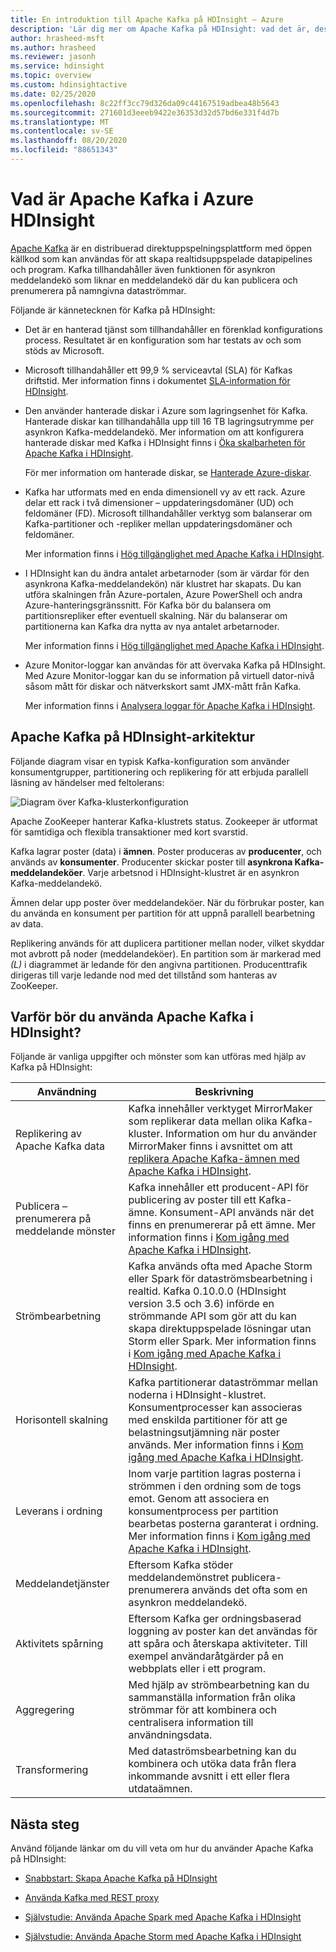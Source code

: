 ```yaml
---
title: En introduktion till Apache Kafka på HDInsight – Azure
description: 'Lär dig mer om Apache Kafka på HDInsight: vad det är, dess syfte och var du hittar exempel och kommer igång.'
author: hrasheed-msft
ms.author: hrasheed
ms.reviewer: jasonh
ms.service: hdinsight
ms.topic: overview
ms.custom: hdinsightactive
ms.date: 02/25/2020
ms.openlocfilehash: 8c22ff3cc79d326da09c44167519adbea48b5643
ms.sourcegitcommit: 271601d3eeeb9422e36353d32d57bd6e331f4d7b
ms.translationtype: MT
ms.contentlocale: sv-SE
ms.lasthandoff: 08/20/2020
ms.locfileid: "88651343"
---
```

# <a name="what-is-apache-kafka-in-azure-hdinsight"></a>Vad är Apache Kafka i Azure HDInsight

[Apache Kafka](https://kafka.apache.org) är en distribuerad direktuppspelningsplattform med öppen källkod som kan användas för att skapa realtidsuppspelade datapipelines och program. Kafka tillhandahåller även funktionen för asynkron meddelandekö som liknar en meddelandekö där du kan publicera och prenumerera på namngivna dataströmmar.

Följande är kännetecknen för Kafka på HDInsight:

* Det är en hanterad tjänst som tillhandahåller en förenklad konfigurations process. Resultatet är en konfiguration som har testats av och som stöds av Microsoft.

* Microsoft tillhandahåller ett 99,9 % serviceavtal (SLA) för Kafkas driftstid. Mer information finns i dokumentet [SLA-information för HDInsight](https://azure.microsoft.com/support/legal/sla/hdinsight/v1_0/).

* Den använder hanterade diskar i Azure som lagringsenhet för Kafka. Hanterade diskar kan tillhandahålla upp till 16 TB lagringsutrymme per asynkron Kafka-meddelandekö. Mer information om att konfigurera hanterade diskar med Kafka i HDInsight finns i [Öka skalbarheten för Apache Kafka i HDInsight](apache-kafka-scalability.md).

    För mer information om hanterade diskar, se [Hanterade Azure-diskar](../../virtual-machines/managed-disks-overview.md).

* Kafka har utformats med en enda dimensionell vy av ett rack. Azure delar ett rack i två dimensioner – uppdateringsdomäner (UD) och feldomäner (FD). Microsoft tillhandahåller verktyg som balanserar om Kafka-partitioner och -repliker mellan uppdateringsdomäner och feldomäner.

    Mer information finns i [Hög tillgänglighet med Apache Kafka i HDInsight](apache-kafka-high-availability.md).

* I HDInsight kan du ändra antalet arbetarnoder (som är värdar för den asynkrona Kafka-meddelandekön) när klustret har skapats. Du kan utföra skalningen från Azure-portalen, Azure PowerShell och andra Azure-hanteringsgränssnitt. För Kafka bör du balansera om partitionsrepliker efter eventuell skalning. När du balanserar om partitionerna kan Kafka dra nytta av nya antalet arbetarnoder.

    Mer information finns i [Hög tillgänglighet med Apache Kafka i HDInsight](apache-kafka-high-availability.md).

* Azure Monitor-loggar kan användas för att övervaka Kafka på HDInsight. Med Azure Monitor-loggar kan du se information på virtuell dator-nivå såsom mått för diskar och nätverkskort samt JMX-mått från Kafka.

    Mer information finns i [Analysera loggar för Apache Kafka i HDInsight](apache-kafka-log-analytics-operations-management.md).

## <a name="apache-kafka-on-hdinsight-architecture"></a>Apache Kafka på HDInsight-arkitektur

Följande diagram visar en typisk Kafka-konfiguration som använder konsumentgrupper, partitionering och replikering för att erbjuda parallell läsning av händelser med feltolerans:

![Diagram över Kafka-klusterkonfiguration](./media/apache-kafka-introduction/kafka-cluster-diagram.png)

Apache ZooKeeper hanterar Kafka-klustrets status. Zookeeper är utformat för samtidiga och flexibla transaktioner med kort svarstid.

Kafka lagrar poster (data) i **ämnen**. Poster produceras av **producenter**, och används av **konsumenter**. Producenter skickar poster till **asynkrona Kafka-meddelandeköer**. Varje arbetsnod i HDInsight-klustret är en asynkron Kafka-meddelandekö.

Ämnen delar upp poster över meddelandeköer. När du förbrukar poster, kan du använda en konsument per partition för att uppnå parallell bearbetning av data.

Replikering används för att duplicera partitioner mellan noder, vilket skyddar mot avbrott på noder (meddelandeköer). En partition som är markerad med *(L)* i diagrammet är ledande för den angivna partitionen. Producenttrafik dirigeras till varje ledande nod med det tillstånd som hanteras av ZooKeeper.

## <a name="why-use-apache-kafka-on-hdinsight"></a>Varför bör du använda Apache Kafka i HDInsight?

Följande är vanliga uppgifter och mönster som kan utföras med hjälp av Kafka på HDInsight:

|Användning |Beskrivning |
|---|---|
|Replikering av Apache Kafka data|Kafka innehåller verktyget MirrorMaker som replikerar data mellan olika Kafka-kluster. Information om hur du använder MirrorMaker finns i avsnittet om att [replikera Apache Kafka-ämnen med Apache Kafka i HDInsight](apache-kafka-mirroring.md).|
|Publicera – prenumerera på meddelande mönster|Kafka innehåller ett producent-API för publicering av poster till ett Kafka-ämne. Konsument-API används när det finns en prenumererar på ett ämne. Mer information finns i [Kom igång med Apache Kafka i HDInsight](apache-kafka-get-started.md).|
|Strömbearbetning|Kafka används ofta med Apache Storm eller Spark för dataströmsbearbetning i realtid. Kafka 0.10.0.0 (HDInsight version 3.5 och 3.6) införde en strömmande API som gör att du kan skapa direktuppspelade lösningar utan Storm eller Spark. Mer information finns i [Kom igång med Apache Kafka i HDInsight](apache-kafka-get-started.md).|
|Horisontell skalning|Kafka partitionerar dataströmmar mellan noderna i HDInsight-klustret. Konsumentprocesser kan associeras med enskilda partitioner för att ge belastningsutjämning när poster används. Mer information finns i [Kom igång med Apache Kafka i HDInsight](apache-kafka-get-started.md).|
|Leverans i ordning|Inom varje partition lagras posterna i strömmen i den ordning som de togs emot. Genom att associera en konsumentprocess per partition bearbetas posterna garanterat i ordning. Mer information finns i [Kom igång med Apache Kafka i HDInsight](apache-kafka-get-started.md).|
|Meddelandetjänster|Eftersom Kafka stöder meddelandemönstret publicera-prenumerera används det ofta som en asynkron meddelandekö.|
|Aktivitets spårning|Eftersom Kafka ger ordningsbaserad loggning av poster kan det användas för att spåra och återskapa aktiviteter. Till exempel användaråtgärder på en webbplats eller i ett program.|
|Aggregering|Med hjälp av strömbearbetning kan du sammanställa information från olika strömmar för att kombinera och centralisera information till användningsdata.|
|Transformering|Med dataströmsbearbetning kan du kombinera och utöka data från flera inkommande avsnitt i ett eller flera utdataämnen.|

## <a name="next-steps"></a>Nästa steg

Använd följande länkar om du vill veta om hur du använder Apache Kafka på HDInsight:

* [Snabbstart: Skapa Apache Kafka på HDInsight](apache-kafka-get-started.md)

* [Använda Kafka med REST proxy](rest-proxy.md)

* [Självstudie: Använda Apache Spark med Apache Kafka i HDInsight](../hdinsight-apache-spark-with-kafka.md)

* [Självstudie: Använda Apache Storm med Apache Kafka i HDInsight](../hdinsight-apache-storm-with-kafka.md)
